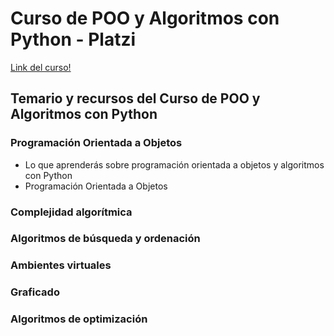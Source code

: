 # Curso de POO y Algoritmos con Python - Platzi

[Link del curso!](https://platzi.com/cursos/poo-python/)

## Temario y recursos del Curso de POO y Algoritmos con Python

### Programación Orientada a Objetos
* Lo que aprenderás sobre programación orientada a objetos y algoritmos con Python
* Programación Orientada a Objetos

### Complejidad algorítmica

### Algoritmos de búsqueda y ordenación

### Ambientes virtuales

### Graficado

### Algoritmos de optimización
